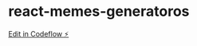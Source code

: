 # react-memes-generatoros

[Edit in Codeflow ⚡️](https://stackblitz.com/~/github.com/elmiAnass/react-memes-generatoros)
